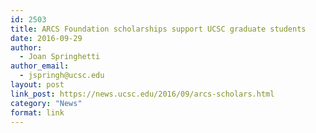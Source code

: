 ```yaml
---
id: 2503
title: ARCS Foundation scholarships support UCSC graduate students
date: 2016-09-29
author:
  - Joan Springhetti
author_email:
  - jspringh@ucsc.edu
layout: post
link_post: https://news.ucsc.edu/2016/09/arcs-scholars.html
category: "News"
format: link
---
```

